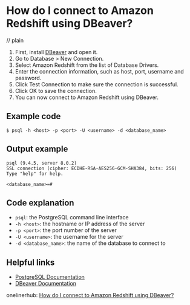 # How do I connect to Amazon Redshift using DBeaver?
// plain

1. First, install [DBeaver](https://dbeaver.io/download/) and open it.
2. Go to Database > New Connection.
3. Select Amazon Redshift from the list of Database Drivers.
4. Enter the connection information, such as host, port, username and password.
5. Click Test Connection to make sure the connection is successful.
6. Click OK to save the connection.
7. You can now connect to Amazon Redshift using DBeaver.

## Example code


```
$ psql -h <host> -p <port> -U <username> -d <database_name>
```

## Output example

```
psql (9.4.5, server 8.0.2)
SSL connection (cipher: ECDHE-RSA-AES256-GCM-SHA384, bits: 256)
Type "help" for help.

<database_name>=#
```

## Code explanation

- `psql`: the PostgreSQL command line interface
- `-h <host>`: the hostname or IP address of the server
- `-p <port>`: the port number of the server
- `-U <username>`: the username for the server
- `-d <database_name>`: the name of the database to connect to

## Helpful links
- [PostgreSQL Documentation](https://www.postgresql.org/docs/)
- [DBeaver Documentation](https://dbeaver.io/documentation/)

onelinerhub: [How do I connect to Amazon Redshift using DBeaver?](https://onelinerhub.com/amazon-redshift/how-do-i-connect-to-amazon-redshift-using-dbeaver)